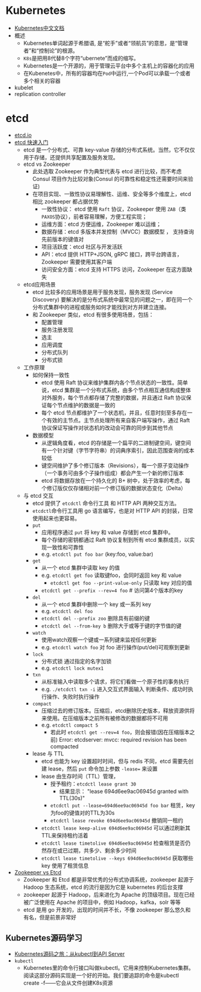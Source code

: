 # Kubernetes

* [Kubernetes中文文档](https://www.kubernetes.org.cn/docs)
* 概述
    - Kubernetes单词起源于希腊语, 是“舵手”或者“领航员”的意思，是“管理者”和“控制论”的根源。
    - `K8s`是把用8代替8个字符“ubernete”而成的缩写。
    - Kubernetes是一个开源的，用于管理云平台中多个主机上的容器化的应用
    - 在Kubenetes中，所有的容器均在`Pod`中运行,一个Pod可以承载一个或者多个相关的容器
* kubelet
* replication controller

# etcd

* [etcd.io](https://etcd.io/)
* [etcd 快速入门](https://zhuanlan.zhihu.com/p/96428375?from_voters_page=true)
    - etcd 是一个分布式、可靠 key-value 存储的分布式系统。当然，它不仅仅用于存储，还提供共享配置及服务发现。
    - etcd vs Zookeeper
        + 此处选取 Zookeeper 作为典型代表与 etcd 进行比较，而不考虑 Consul 项目作为比较对象(Consul 的可靠性和稳定性还需要时间来验证)
        + 在项目实现、一致性协议易理解性、运维、安全等多个维度上，etcd 相比 zookeeper 都占据优势
            * 一致性协议： etcd 使用 `Raft` 协议，Zookeeper 使用 `ZAB`（类`PAXOS`协议），前者容易理解，方便工程实现；
            * 运维方面：etcd 方便运维，Zookeeper 难以运维；
            * 数据存储：etcd 多版本并发控制（MVCC）数据模型 ， 支持查询先前版本的键值对
            * 项目活跃度：etcd 社区与开发活跃
            * API：etcd 提供 HTTP+JSON, gRPC 接口，跨平台跨语言，Zookeeper 需要使用其客户端
            * 访问安全方面：etcd 支持 HTTPS 访问，Zookeeper 在这方面缺失
    - etcd应用场景
        + etcd 比较多的应用场景是用于服务发现，服务发现 (Service Discovery) 要解决的是分布式系统中最常见的问题之一，即在同一个分布式集群中的进程或服务如何才能找到对方并建立连接。
        + 和 Zookeeper 类似，etcd 有很多使用场景，包括：
            * 配置管理
            * 服务注册发现
            * 选主
            * 应用调度
            * 分布式队列
            * 分布式锁
    - 工作原理
        + 如何保持一致性
            * etcd 使用 Raft 协议来维护集群内各个节点状态的一致性。简单说，etcd 集群是一个分布式系统，由多个节点相互通信构成整体对外服务，每个节点都存储了完整的数据，并且通过 Raft 协议保证每个节点维护的数据是一致的
            * 每个 etcd 节点都维护了一个状态机，并且，任意时刻至多存在一个有效的主节点。主节点处理所有来自客户端写操作，通过 Raft 协议保证写操作对状态机的改动会可靠的同步到其他节点
        + 数据模型
            * 从逻辑角度看，etcd 的存储是一个扁平的二进制键空间，键空间有一个针对键（字节字符串）的词典序索引，因此范围查询的成本较低
            * 键空间维护了多个修订版本（Revisions），每一个原子变动操作（一个事务可由多个子操作组成）都会产生一个新的修订版本
            * etcd 将数据存放在一个持久化的 B+ 树中，处于效率的考虑，每个修订版仅仅存储相对前一个修订版的数据状态变化（Delta）
    - 与 etcd 交互
        + etcd 提供了 `etcdctl` 命令行工具 和 HTTP API 两种交互方法。
        + `etcdctl`命令行工具用 go 语言编写，也是对 HTTP API 的封装，日常使用起来也更容易。
        + `put`
            * 应用程序通过 `put` 将 key 和 value 存储到 etcd 集群中。
            * 每个存储的密钥都通过 Raft 协议复制到所有 etcd 集群成员，以实现一致性和可靠性
            * e.g. `etcdctl put foo bar` (key:foo, value:bar)
        + `get`
            * 从一个 etcd 集群中读取 key 的值
            * e.g. `etcdctl get foo` 读取键foo，会同时返回 key 和 value
                - `etcdctl get foo --print-value-only` 只读取 key 对应的值
            * `etcdctl get --prefix --rev=4 foo` # 访问第4个版本的key
        + `del`
            * 从一个 etcd 集群中删除一个 key 或一系列 key
            * e.g. `etcdctl del foo`
            * `etcdctl del --prefix zoo` 删除具有前缀的键
            * `etcdctl del --from-key b` 删除大于或等于键的字节值的键
        + `watch`
            * 使用watch观察一个键或一系列键来监视任何更新
            * e.g. `etcdctl watch foo` 对 foo 进行操作(put/del)可观察到更新
        + `lock`
            * 分布式锁 通过指定的名字加锁
            * e.g. `etcdctl lock mutex1`
        + `txn`
            * 从标准输入中读取多个请求，将它们看做一个原子性的事务执行
            * e.g. `./etcdctl txn -i` 进入交互式界面输入 判断条件、成功时执行操作、失败时执行操作
        + `compact`
            * 压缩过去的修订版本。压缩后，etcd删除历史版本，释放资源供将来使用。在压缩版本之前所有被修改的数据都将不可用
            * e.g. `etcdctl compact 5`
                - 若此时 `etcdctl get --rev=4 foo`，则会报错(因在压缩版本之前) Error: etcdserver: mvcc: required revision has been compacted
        + lease 与 TTL
            * etcd 也能为 key 设置超时时间，但与 redis 不同，etcd 需要先创建 lease，然后 `put` 命令加上参数 `-lease=` 来设置
            * lease 由生存时间（TTL）管理，
                - 授予租约：`etcdctl lease grant 30`
                    + 结果显示： "lease 694d6ee9ac06945d granted with TTL(30s)"
                - `etcdctl put --lease=694d6ee9ac06945d foo bar` 租赁，key为foo的键值对的TTL为30s
                - `etcdctl lease revoke 694d6ee9ac06945d` 撤销同一租约
            * `etcdctl lease keep-alive 694d6ee9ac06945d` 可以通过刷新其TTL来保持租约活着
            * `etcdctl lease timetolive 694d6ee9ac06945d` 检查租赁是否仍然存在或已过期，共多少、剩余多少时间
            * `etcdctl lease timetolive --keys 694d6ee9ac06945d` 获取哪些 key 使用了租赁信息
* [Zookeeper vs Etcd](https://cloud.tencent.com/developer/article/1553467)
    - Zookeeper 和 Etcd 都是非常优秀的分布式协调系统，zookeeper 起源于 Hadoop 生态系统，etcd 的流行是因为它是 kubernetes 的后台支撑
    - zookeeper 起源于 Hadoop，后来进化为 Apache 的顶级项目。现在已经被广泛使用在 Apache 的项目中，例如 Hadoop，kafka，solr 等等
    - etcd 是用 go 开发的，出现的时间并不长，不像 zookeeper 那么悠久和有名，但是前景非常好

## Kubernetes源码学习

* [Kubernetes源码之旅：从kubectl到API Server](https://www.kubernetes.org.cn/2324.html)
* `kubectl`
    - Kubernetes里的命令行接口叫做kubectl。它用来控制Kubernetes集群。阅读这部分源码实现是一个好的开始。我们要追踪的命令是kubectl create -f——它会从文件创建K8s资源


